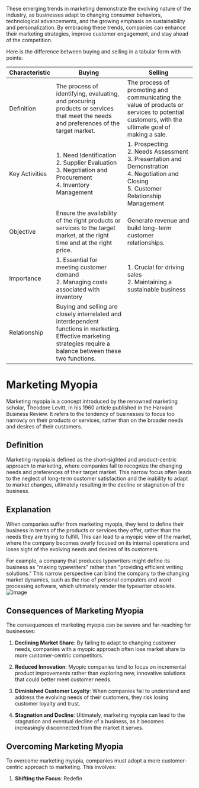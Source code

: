 These emerging trends in marketing demonstrate the evolving nature of the industry, as businesses adapt to changing consumer behaviors, technological advancements, and the growing emphasis on sustainability and personalization. By embracing these trends, companies can enhance their marketing strategies, improve customer engagement, and stay ahead of the competition.

Here is the difference between buying and selling in a tabular form with points:

| Characteristic | Buying | Selling |
| --- | --- | --- |
| Definition | The process of identifying, evaluating, and procuring products or services that meet the needs and preferences of the target market. | The process of promoting and communicating the value of products or services to potential customers, with the ultimate goal of making a sale. |
| Key Activities | 1. Need Identification<br>2. Supplier Evaluation<br>3. Negotiation and Procurement<br>4. Inventory Management | 1. Prospecting<br>2. Needs Assessment<br>3. Presentation and Demonstration<br>4. Negotiation and Closing<br>5. Customer Relationship Management |
| Objective | Ensure the availability of the right products or services to the target market, at the right time and at the right price. | Generate revenue and build long-term customer relationships. |
| Importance | 1. Essential for meeting customer demand<br>2. Managing costs associated with inventory | 1. Crucial for driving sales<br>2. Maintaining a sustainable business |
| Relationship | Buying and selling are closely interrelated and interdependent functions in marketing. Effective marketing strategies require a balance between these two functions. |

# Marketing Myopia

Marketing myopia is a concept introduced by the renowned marketing scholar, Theodore Levitt, in his 1960 article published in the Harvard Business Review. It refers to the tendency of businesses to focus too narrowly on their products or services, rather than on the broader needs and desires of their customers.

## Definition
Marketing myopia is defined as the short-sighted and product-centric approach to marketing, where companies fail to recognize the changing needs and preferences of their target market. This narrow focus often leads to the neglect of long-term customer satisfaction and the inability to adapt to market changes, ultimately resulting in the decline or stagnation of the business.

## Explanation
When companies suffer from marketing myopia, they tend to define their business in terms of the products or services they offer, rather than the needs they are trying to fulfill. This can lead to a myopic view of the market, where the company becomes overly focused on its internal operations and loses sight of the evolving needs and desires of its customers.

For example, a company that produces typewriters might define its business as "making typewriters" rather than "providing efficient writing solutions." This narrow perspective can blind the company to the changing market dynamics, such as the rise of personal computers and word processing software, which ultimately render the typewriter obsolete.
![image](https://github.com/Collegehive/Aims_notes/assets/159722383/5eb04d02-b5bd-41f5-b4d8-d51d806f539c)
## Consequences of Marketing Myopia
The consequences of marketing myopia can be severe and far-reaching for businesses:

1. **Declining Market Share**: By failing to adapt to changing customer needs, companies with a myopic approach often lose market share to more customer-centric competitors.

2. **Reduced Innovation**: Myopic companies tend to focus on incremental product improvements rather than exploring new, innovative solutions that could better meet customer needs.

3. **Diminished Customer Loyalty**: When companies fail to understand and address the evolving needs of their customers, they risk losing customer loyalty and trust.

4. **Stagnation and Decline**: Ultimately, marketing myopia can lead to the stagnation and eventual decline of a business, as it becomes increasingly disconnected from the market it serves.

## Overcoming Marketing Myopia
To overcome marketing myopia, companies must adopt a more customer-centric approach to marketing. This involves:

1. **Shifting the Focus**: Redefin
